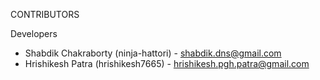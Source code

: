 CONTRIBUTORS

Developers
- Shabdik Chakraborty (ninja-hattori) - shabdik.dns@gmail.com
- Hrishikesh Patra (hrishikesh7665) - hrishikesh.pgh.patra@gmail.com
